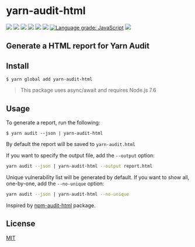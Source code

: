 # yarn-audit-html

![](https://img.shields.io/david/davityavryan/yarn-audit-html.svg?style=flat-square)
![](https://img.shields.io/david/dev/davityavryan/yarn-audit-html.svg?style=flat-square)
![](https://img.shields.io/david/peer/davityavryan/yarn-audit-html.svg?style=flat-square)
![](https://img.shields.io/github/last-commit/davityavryan/yarn-audit-html.svg?style=flat-square)
![](https://img.shields.io/snyk/vulnerabilities/npm/yarn-audit-html.svg?style=flat-square)
[![](https://img.shields.io/lgtm/alerts/g/davityavryan/yarn-audit-html.svg?logo=lgtm&logoWidth=18)](https://lgtm.com/projects/g/davityavryan/yarn-audit-html/alerts/)
[![Language grade: JavaScript](https://img.shields.io/lgtm/grade/javascript/g/davityavryan/yarn-audit-html.svg?logo=lgtm&logoWidth=18)](https://lgtm.com/projects/g/davityavryan/yarn-audit-html/context:javascript)
[![](https://flat.badgen.net/packagephobia/install/yarn-audit-html)](https://packagephobia.now.sh/result?p=yarn-audit-html)

## Generate a HTML report for Yarn Audit

## Install

```
$ yarn global add yarn-audit-html
```

> This package uses async/await and requires Node.js 7.6

## Usage

To generate a report, run the following:

```
$ yarn audit --json | yarn-audit-html
```

By default the report will be saved to `yarn-audit.html`

If you want to specify the output file, add the `--output` option:

```bash
yarn audit --json | yarn-audit-html --output report.html
```

Unique vulnerability list will be generated by default. If you want to show all, one-by-one, add the `--no-unique` option:

```bash
yarn audit --json | yarn-audit-html --no-unique
```

Inspired by [npm-audit-html](https://github.com/Filiosoft/npm-audit-html) package.

## License

[MIT](LICENSE.md)
